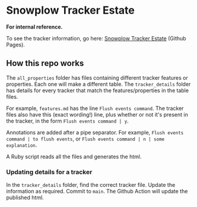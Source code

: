 # Snowplow Tracker Estate

**For internal reference.**

To see the tracker information, go here: [Snowplow Tracker Estate](https://snowplow-incubator.github.io/tracker-estate/) (Github Pages).

## How this repo works
The `all_properties` folder has files containing different tracker features or properties. Each one will make a different table.
The `tracker_details` folder has details for every tracker that match the features/properties in the table files.

For example, `features.md` has the line `Flush events command`. The tracker files also have this (exact wording!) line, plus whether or not it's present in the tracker, in the form `Flush events command | y`.

Annotations are added after a pipe separator. For example, `Flush events command | to flush events`, or `Flush events command | n | some explanation`.

A Ruby script reads all the files and generates the html.

### Updating details for a tracker
In the `tracker_details` folder, find the correct tracker file. Update the information as required. Commit to `main`. The Github Action will update the published html.
